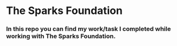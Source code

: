 # The Sparks Foundation
### In this repo you can find my work/task I completed while working with The Sparks Foundation.
